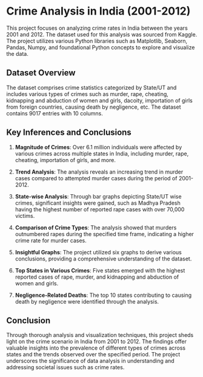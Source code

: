 # Crime Analysis in India (2001-2012)

This project focuses on analyzing crime rates in India between the years 2001 and 2012. The dataset used for this analysis was sourced from Kaggle. The project utilizes various Python libraries such as Matplotlib, Seaborn, Pandas, Numpy, and foundational Python concepts to explore and visualize the data.

## Dataset Overview

The dataset comprises crime statistics categorized by State/UT and includes various types of crimes such as murder, rape, cheating, kidnapping and abduction of women and girls, dacoity, importation of girls from foreign countries, causing death by negligence, etc. The dataset contains 9017 entries with 10 columns.

## Key Inferences and Conclusions

1. **Magnitude of Crimes**: Over 6.1 million individuals were affected by various crimes across multiple states in India, including murder, rape, cheating, importation of girls, and more.

2. **Trend Analysis**: The analysis reveals an increasing trend in murder cases compared to attempted murder cases during the period of 2001-2012.

3. **State-wise Analysis**: Through bar graphs depicting State/UT wise crimes, significant insights were gained, such as Madhya Pradesh having the highest number of reported rape cases with over 70,000 victims.

4. **Comparison of Crime Types**: The analysis showed that murders outnumbered rapes during the specified time frame, indicating a higher crime rate for murder cases.

5. **Insightful Graphs**: The project utilized six graphs to derive various conclusions, providing a comprehensive understanding of the dataset.

6. **Top States in Various Crimes**: Five states emerged with the highest reported cases of rape, murder, and kidnapping and abduction of women and girls.

7. **Negligence-Related Deaths**: The top 10 states contributing to causing death by negligence were identified through the analysis.

## Conclusion

Through thorough analysis and visualization techniques, this project sheds light on the crime scenario in India from 2001 to 2012. The findings offer valuable insights into the prevalence of different types of crimes across states and the trends observed over the specified period. The project underscores the significance of data analysis in understanding and addressing societal issues such as crime rates.
